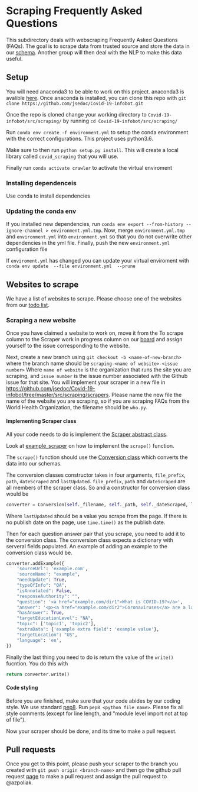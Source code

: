 # Scraping Frequently Asked Questions

This subdirectory deals with webscraping Frequently Asked Questions (FAQs). The goal is to scrape data from trusted source and store the data in our [schema](https://github.com/jsedoc/Covid-19-infobot/wiki/Schema-v0.2). Another group will then deal with the NLP to make this data useful.

## Setup
You will need anaconda3 to be able to work on this project. anaconda3 is avalible [here](https://www.anaconda.com/products/individual). Once anaconda is installed, you can clone this repo with `git clone https://github.com/jsedoc/Covid-19-infobot.git`

Once the repo is cloned change your working directory to `Covid-19-infobot/src/scraping/` by running `cd Covid-19-infobot/src/scraping/`

Run `conda env create -f environment.yml` to setup the conda environment with the correct configurations.
This project uses python3.6. 

Make sure to then run `python setup.py install`. This will create a local library called `covid_scraping` that you will use.

Finally run `conda activate crawler` to activate the virtual enviroment

### Installing dependenceis

Use conda to install dependencies

### Updating the conda env

If you installed new dependencies, run `conda env export --from-history --ignore-channel > environment.yml.tmp`.
Now, merge `environment.yml.tmp` and `environment.yml` into `environment.yml` so that you do not overwrite other
dependencies in the yml file.
Finally, push the new `environment.yml` configuration file

If `enviroment.yml` has changed you can update your virtual enviroment with `conda env update  --file environment.yml  --prune`


## Websites to scrape

We have a list of websites to scrape. Please choose one of the websites from our [todo list](https://github.com/jsedoc/Covid-19-infobot/projects/10).

### Scraping a new website
Once you have claimed a website to work on, move it from the To scrape column to the Scraper work in progress column on our [board](https://github.com/jsedoc/Covid-19-infobot/projects/10) and assign yourself to the issue corresponding to the website.

Next, create a new branch using
`git checkout -b <name-of-new-branch>` where the branch name should be `scraping-<name of website>-<issue number>` Where `name of website` is the organization that runs the site you are scraping, and `issue number` is the issue number associated with the Github issue for that site.
You will implement your scraper in a new file in https://github.com/jsedoc/Covid-19-infobot/tree/master/src/scraping/scrapers.
Please name the new file the name of the website you are scraping, so if you are scraping FAQs from the World Health Organization, the filename should be `who.py`. 

#### Implementing Scraper class
All your code needs to do is implement the [Scraper abstract class](https://github.com/jsedoc/Covid-19-infobot/blob/2f427fa618873e7e2025bdb86bd8bfdaf2fd61b2/src/scraping/covid_scraping/scraper.py#L17-L31).

Look at [example_scraper](https://github.com/jsedoc/Covid-19-infobot/blob/master/src/scraping/scrapers/example_scraper.py) on how to implement the `scrape()` function.

The `scrape()` function should use the [Conversion class](https://github.com/jsedoc/Covid-19-infobot/blob/595b10ef08bea0d1687cc705206d855527ed3791/src/scraping/covid_scraping/conversion.py#L20) which converts the data into our schemas. 

The conversion classes constructor takes in four arguments, `file_prefix`, `path`, `dateScraped` and `lastUpdated`.  `file_prefix`, `path` and `dateScraped` are all members of the scraper class. So and a constructor for conversion class would be
```python
converter = Conversion(self._filename, self._path, self._dateScraped, lastUpdated)
```
Where `lastUpdated` should be a value you scrape from the page. If there is no publish date on the page, use `time.time()` as the publish date.

Then for each question answer pair that you scrape, you need to add it to the conversion class. The conversion class expects a dictionary with serveral fields populated. An example of adding an example to the conversion class would be.

```python
converter.addExample({
    'sourceUrl': 'example.com',
    'sourceName': "example",
    "needUpdate": True,
    "typeOfInfo": "QA",
    "isAnnotated": False,
    "responseAuthority": "",
    "question": '<a href="example.com/dir1">What is COVID-19?</a>',
    "answer": '<p><a href="example.com/dir2">Coronaviruses</a> are a large family of viruses.</p>',
    "hasAnswer": True,
    "targetEducationLevel": "NA",
    "topic": ['topic1', 'topic2'],
    "extraData": {'example extra field': 'example value'},
    "targetLocation": "US",
    "language": 'en',
})
```
Finally the last thing you need to do is return the value of the `write()` fucntion. You do this with 
```python
return converter.write()
```

#### Code styling
Before you are finished, make sure that your code abides by our coding style. We use standard [pep8](https://www.python.org/dev/peps/pep-0008/). Run `pep8 <python file name>`. Please fix all style comments (except for line length, and "module level import not at top of file").

Now your scraper should be done, and its time to make a pull request.

## Pull requests
Once you get to this point, please push your scraper to the branch you created with `git push origin <branch-name>` and then go the github pull request [page](https://github.com/jsedoc/Covid-19-infobot/pulls) to make a pull request and assign the pull request to @azpoliak.
